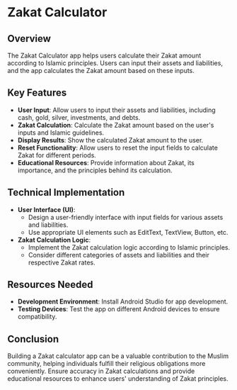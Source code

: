 # Zakat Calculator

## Overview
The Zakat Calculator app helps users calculate their Zakat amount according to Islamic principles. Users can input their assets and liabilities, and the app calculates the Zakat amount based on these inputs.

## Key Features
- **User Input**: Allow users to input their assets and liabilities, including cash, gold, silver, investments, and debts.
- **Zakat Calculation**: Calculate the Zakat amount based on the user's inputs and Islamic guidelines.
- **Display Results**: Show the calculated Zakat amount to the user.
- **Reset Functionality**: Allow users to reset the input fields to calculate Zakat for different periods.
- **Educational Resources**: Provide information about Zakat, its importance, and the principles behind its calculation.

## Technical Implementation
- **User Interface (UI)**:
  - Design a user-friendly interface with input fields for various assets and liabilities.
  - Use appropriate UI elements such as EditText, TextView, Button, etc.
- **Zakat Calculation Logic**:
  - Implement the Zakat calculation logic according to Islamic principles.
  - Consider different categories of assets and liabilities and their respective Zakat rates.
 
## Resources Needed
- **Development Environment**: Install Android Studio for app development.
- **Testing Devices**: Test the app on different Android devices to ensure compatibility.

## Conclusion
Building a Zakat calculator app can be a valuable contribution to the Muslim community, helping individuals fulfill their religious obligations more conveniently. Ensure accuracy in Zakat calculations and provide educational resources to enhance users' understanding of Zakat principles.
